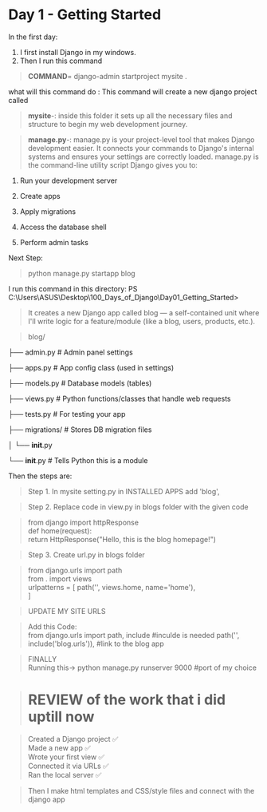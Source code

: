 ﻿# Day 1 - Getting Started
In the first day:
1. I first install Django in my windows. 
2. Then I run this command 



>**COMMAND**=  django-admin startproject mysite .

what will this command do : This command will create a new django project called
> **mysite**-: inside this folder it sets up all the necessary files and structure to begin my web development journey.

>**manage.py**-: manage.py is your project-level tool that makes Django development easier. It connects your commands to Django's internal systems and ensures your settings are correctly loaded.
manage.py is the command-line utility script Django gives you to:

1.  Run your development server

2. Create apps

3. Apply migrations

4. Access the database shell

5. Perform admin tasks

Next Step:
> python manage.py startapp blog

I run this command in this directory: PS C:\Users\ASUS\Desktop\100_Days_of_Django\Day01_Getting_Started> 

>It creates a new Django app called blog — a self-contained unit where I'll write logic for a feature/module (like a blog, users, products, etc.).

>blog/

├── admin.py          # Admin panel settings

├── apps.py           # App config class (used in settings)

├── models.py         # Database models (tables)

├── views.py          # Python functions/classes that handle web requests

├── tests.py          # For testing your app

├── migrations/       # Stores DB migration files

│   └── __init__.py

└── __init__.py       # Tells Python this is a module



Then  the steps are:
> Step 1. In mysite setting.py in INSTALLED APPS add 'blog',

> Step 2. Replace code in  view.py in blogs folder with the given code 

> from django import httpResponse  
def home(request):  
return HttpResponse("Hello, this is the blog homepage!")


> Step 3. Create url.py in blogs folder 

>from django.urls import path     
from . import views     
urlpatterns = [
    path('', views.home, name='home'),    
]


> UPDATE MY SITE URLS  

> Add this Code:      
from django.urls import path, include  #inculde is needed 
    path('', include('blog.urls')),  #link to the blog app 

>FINALLY    
Running this->  python manage.py runserver 9000 #port of my choice 



> # REVIEW of the work that i did uptill now 

>Created a Django project ✅    
Made a new app ✅   
Wrote your first view ✅    
Connected it via URLs ✅    
Ran the local server ✅


> Then I make html templates and CSS/style files  and connect with the django app 
